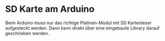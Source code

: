 # SD Karte am Arduino

Beim Arduino muss nur das richtige Platinen-Modul mit SD Kartenleser aufgesteckt werden. Dann kann direkt über eine eingebaute Library darauf geschrieben werden.
